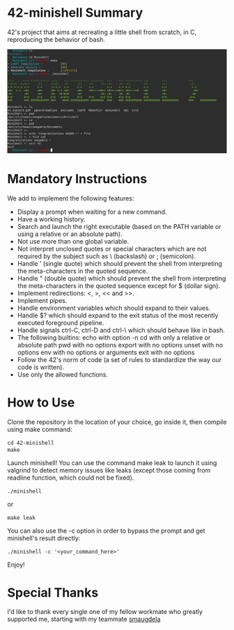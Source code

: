 # 42-minishell Summary
42's project that aims at recreating a little shell from scratch, in C, reproducing the behavior of bash.

![preview](minishell_example.png)

# Mandatory Instructions
We add to implement the following features:
 - Display a prompt when waiting for a new command.
 - Have a working history.
 - Search and launch the right executable (based on the PATH variable or using a relative or an absolute path).
 - Not use more than one global variable.
 - Not interpret unclosed quotes or special characters which are not required by the subject such as \ (backslash) or ; (semicolon).
 - Handle ’ (single quote) which should prevent the shell from interpreting the meta-characters in the quoted sequence.
 - Handle " (double quote) which should prevent the shell from interpreting the meta-characters in the quoted sequence except for $ (dollar sign).
 - Implement redirections: <, >, << and >>.
 - Implement pipes.
 - Handle environment variables which should expand to their values.
 - Handle $? which should expand to the exit status of the most recently executed foreground pipeline.
 - Handle signals ctrl-C, ctrl-D and ctrl-\ which should behave like in bash.
 - The following builtins:
 echo with option -n
 cd with only a relative or absolute path
 pwd with no options
 export with no options
 unset with no options
 env with no options or arguments
 exit with no options
 - Follow the 42's norm of code (a set of rules to standardize the way our code is written).
 - Use only the allowed functions.

# How to Use
Clone the repository in the location of your choice, go inside it, then compile using make command:
```
cd 42-minishell
make
```
Launch minishell! You can use the command make leak to launch it using valgrind to detect memory issues like leaks (except those coming from readline function, which could not be fixed).
```
./minishell
```
or
```
make leak
```
You can also use the -c option in order to bypass the prompt and get minishell's result directly:
```
./minishell -c '<your_command_here>'
```
Enjoy!

# Special Thanks
I'd like to thank every single one of my fellow workmate who greatly supported me, starting with my teammate [smaugdela](https://github.com/smaugdela)
